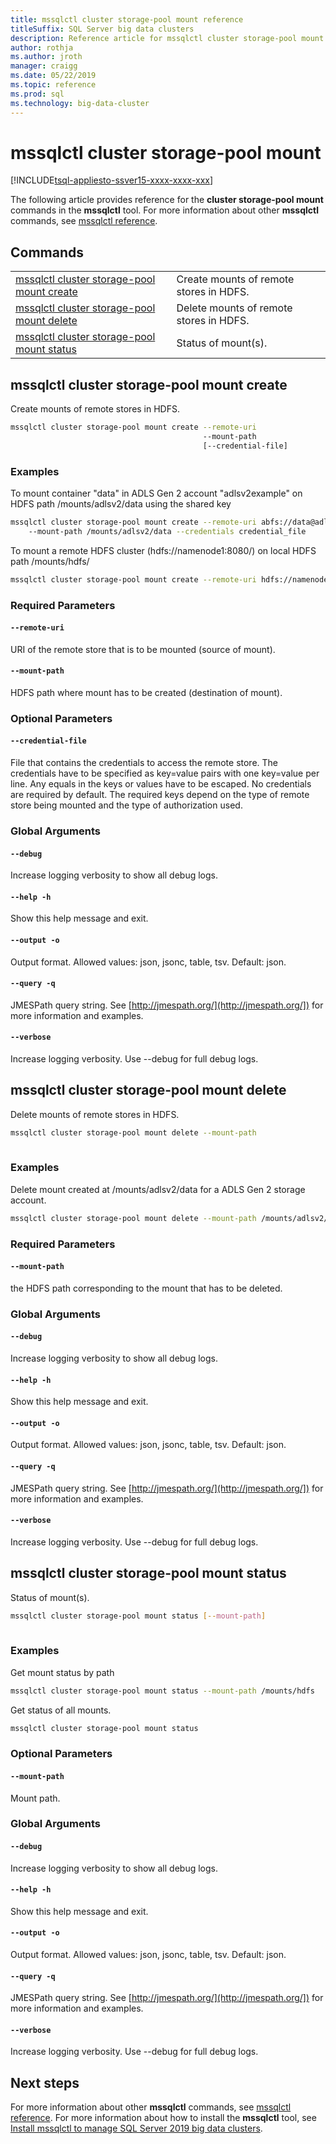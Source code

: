 ```yaml
---
title: mssqlctl cluster storage-pool mount reference
titleSuffix: SQL Server big data clusters
description: Reference article for mssqlctl cluster storage-pool mount commands.
author: rothja
ms.author: jroth
manager: craigg
ms.date: 05/22/2019
ms.topic: reference
ms.prod: sql
ms.technology: big-data-cluster
---
```


# mssqlctl cluster storage-pool mount

[!INCLUDE[tsql-appliesto-ssver15-xxxx-xxxx-xxx](../includes/tsql-appliesto-ssver15-xxxx-xxxx-xxx.md)]

The following article provides reference for the **cluster storage-pool mount** commands in the **mssqlctl** tool. For more information about other **mssqlctl** commands, see [mssqlctl reference](reference-mssqlctl.md).

## Commands
|     |     |
| --- | --- |
[mssqlctl cluster storage-pool mount create](#mssqlctl-cluster-storage-pool-mount-create) | Create mounts of remote stores in HDFS.
[mssqlctl cluster storage-pool mount delete](#mssqlctl-cluster-storage-pool-mount-delete) | Delete mounts of remote stores in HDFS.
[mssqlctl cluster storage-pool mount status](#mssqlctl-cluster-storage-pool-mount-status) | Status of mount(s).
## mssqlctl cluster storage-pool mount create
Create mounts of remote stores in HDFS.
```bash
mssqlctl cluster storage-pool mount create --remote-uri 
                                           --mount-path  
                                           [--credential-file]
```
### Examples
To mount container "data" in ADLS Gen 2 account "adlsv2example" on HDFS path /mounts/adlsv2/data using the shared key
```bash
mssqlctl cluster storage-pool mount create --remote-uri abfs://data@adlsv2example.dfs.core.windows.net/
    --mount-path /mounts/adlsv2/data --credentials credential_file
```
To mount a remote HDFS cluster (hdfs://namenode1:8080/) on local HDFS path /mounts/hdfs/
```bash
mssqlctl cluster storage-pool mount create --remote-uri hdfs://namenode1:8080/ --mount-path /mounts/hdfs/
```
### Required Parameters
#### `--remote-uri`
URI of the remote store that is to be mounted (source of mount).
#### `--mount-path`
HDFS path where mount has to be created (destination of mount).
### Optional Parameters
#### `--credential-file`
File that contains the credentials to access the remote store. The credentials have to be specified as key=value pairs with one key=value per line. Any equals in the keys or values have to be escaped. No credentials are required by default. The required keys depend on the type of remote store being mounted and the type of authorization used.
### Global Arguments
#### `--debug`
Increase logging verbosity to show all debug logs.
#### `--help -h`
Show this help message and exit.
#### `--output -o`
Output format.  Allowed values: json, jsonc, table, tsv.  Default: json.
#### `--query -q`
JMESPath query string. See [http://jmespath.org/](http://jmespath.org/]) for more information and examples.
#### `--verbose`
Increase logging verbosity. Use --debug for full debug logs.
## mssqlctl cluster storage-pool mount delete
Delete mounts of remote stores in HDFS.
```bash
mssqlctl cluster storage-pool mount delete --mount-path 
                                           
```
### Examples
Delete mount created at /mounts/adlsv2/data for a ADLS Gen 2 storage account.
```bash
mssqlctl cluster storage-pool mount delete --mount-path /mounts/adlsv2/data
```
### Required Parameters
#### `--mount-path`
the HDFS path corresponding to the mount that has to be deleted.
### Global Arguments
#### `--debug`
Increase logging verbosity to show all debug logs.
#### `--help -h`
Show this help message and exit.
#### `--output -o`
Output format.  Allowed values: json, jsonc, table, tsv.  Default: json.
#### `--query -q`
JMESPath query string. See [http://jmespath.org/](http://jmespath.org/]) for more information and examples.
#### `--verbose`
Increase logging verbosity. Use --debug for full debug logs.
## mssqlctl cluster storage-pool mount status
Status of mount(s).
```bash
mssqlctl cluster storage-pool mount status [--mount-path] 
                                           
```
### Examples
Get mount status by path
```bash
mssqlctl cluster storage-pool mount status --mount-path /mounts/hdfs
```
Get status of all mounts.
```bash
mssqlctl cluster storage-pool mount status
```
### Optional Parameters
#### `--mount-path`
Mount path.
### Global Arguments
#### `--debug`
Increase logging verbosity to show all debug logs.
#### `--help -h`
Show this help message and exit.
#### `--output -o`
Output format.  Allowed values: json, jsonc, table, tsv.  Default: json.
#### `--query -q`
JMESPath query string. See [http://jmespath.org/](http://jmespath.org/]) for more information and examples.
#### `--verbose`
Increase logging verbosity. Use --debug for full debug logs.

## Next steps

For more information about other **mssqlctl** commands, see [mssqlctl reference](reference-mssqlctl.md). For more information about how to install the **mssqlctl** tool, see [Install mssqlctl to manage SQL Server 2019 big data clusters](deploy-install-mssqlctl.md).